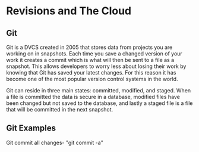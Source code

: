 # Revisions and The Cloud

## Git

Git is a DVCS created in 2005 that stores data from projects you are working on in snapshots. Each time you save a changed version of your work it creates a commit which is what will then be sent to a file as a snapshot. This allows developers to worry less about losing their work by knowing that Git has saved your latest changes. For this reason it has become one of the most popular version control systems in the world.

Git can reside in three main states: committed, modified, and staged. When a file is committed the data is secure in a database, modified files have been changed but not saved to the database, and lastly a staged file is a file that will be committed in the next snapshot. 

## Git Examples

Git commit all changes- "git commit -a"
